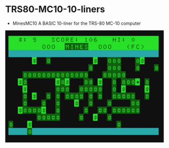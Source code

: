 # TRS80-MC10-10-liners

- MinesMC10
A BASIC 10-liner for the TRS-80 MC-10 computer
 

![Mines](MC-10/MinesMC10.jpg)
